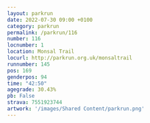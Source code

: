 ```yaml
---
layout: parkrun
date: 2022-07-30 09:00 +0100
category: parkrun
permalink: /parkrun/116
number: 116
locnumber: 1
location: Monsal Trail
locurl: http://parkrun.org.uk/monsaltrail
runnumber: 145
pos: 169
genderpos: 94
time: "42:50"
agegrade: 30.43%
pb: False
strava: 7551923744
artwork: '/images/Shared Content/parkrun.png'
---
```


